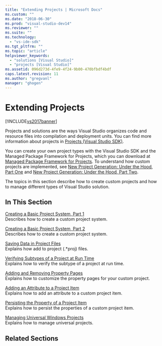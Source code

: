 ```yaml
---
title: "Extending Projects | Microsoft Docs"
ms.custom: ""
ms.date: "2018-06-30"
ms.prod: "visual-studio-dev14"
ms.reviewer: ""
ms.suite: ""
ms.technology: 
  - "vs-ide-sdk"
ms.tgt_pltfrm: ""
ms.topic: "article"
helpviewer_keywords: 
  - "solutions [Visual Studio]"
  - "projects [Visual Studio]"
ms.assetid: 096d273d-4fe9-4f24-9b00-470bfbdf4bdf
caps.latest.revision: 11
ms.author: "gregvanl"
manager: "ghogen"
---
```

# Extending Projects
[!INCLUDE[vs2017banner](../includes/vs2017banner.md)]

Projects and solutions are the ways Visual Studio organizes code and resource files into compilation and deployment units. You can find more information about projects in [Projects (Visual Studio SDK)](../extensibility/extending-projects.md).  
  
 You can create your own project types with the Visual Studio SDK and the Managed Package Framework for Projects, which you can download at [Managed Package Framework for Projects](http://mpfproj12.codeplex.com/). To understand how custom projects are implemented, see [New Project Generation: Under the Hood, Part One](../extensibility/internals/new-project-generation-under-the-hood-part-one.md) and [New Project Generation: Under the Hood, Part Two](../extensibility/internals/new-project-generation-under-the-hood-part-two.md).  
  
 The topics in this section describe how to create custom projects and how to manage different types of Visual Studio solution.  
  
## In This Section  
 [Creating a Basic Project System, Part 1](../extensibility/creating-a-basic-project-system-part-1.md)  
 Describes how to create a custom project system.  
  
 [Creating a Basic Project System, Part 2](../extensibility/creating-a-basic-project-system-part-2.md)  
 Describes how to create a custom project system.  
  
 [Saving Data in Project Files](../extensibility/saving-data-in-project-files.md)  
 Explains how add to project (.*proj) files.  
  
 [Verifying Subtypes of a Project at Run Time](../extensibility/verifying-subtypes-of-a-project-at-run-time.md)  
 Explains how to verify the subtype of a project at run time.  
  
 [Adding and Removing Property Pages](../extensibility/adding-and-removing-property-pages.md)  
 Explains how to customize the property pages for your custom project.  
  
 [Adding an Attribute to a Project Item](../extensibility/adding-an-attribute-to-a-project-item.md)  
 Explains how to add an attribute to a custom project item.  
  
 [Persisting the Property of a Project Item](../extensibility/persisting-the-property-of-a-project-item.md)  
 Explains how to persist the properties of a custom project item.  
  
 [Managing Universal Windows Projects](../extensibility/managing-universal-windows-projects.md)  
 Explains how to manage universal projects.  
  
## Related Sections

